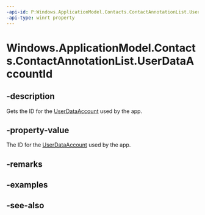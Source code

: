 ```yaml
---
-api-id: P:Windows.ApplicationModel.Contacts.ContactAnnotationList.UserDataAccountId
-api-type: winrt property
---
```


<!-- Property syntax
public string UserDataAccountId { get; }
-->

# Windows.ApplicationModel.Contacts.ContactAnnotationList.UserDataAccountId

## -description
Gets the ID for the [UserDataAccount](../windows.applicationmodel.userdataaccounts/userdataaccount.md) used by the app.

## -property-value
The ID for the [UserDataAccount](../windows.applicationmodel.userdataaccounts/userdataaccount.md) used by the app.

## -remarks

## -examples

## -see-also
